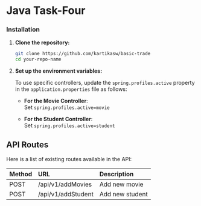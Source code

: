 # Java Task-Four

### Installation

1. **Clone the repository:**

    ```sh
    git clone https://github.com/kartikasw/basic-trade
    cd your-repo-name
    ```

2. **Set up the environment variables:**

    To use specific controllers, update the `spring.profiles.active` property in the `application.properties` file as follows:
    - **For the Movie Controller**:  
      Set `spring.profiles.active=movie`

    - **For the Student Controller**:  
      Set `spring.profiles.active=student`
  
## API Routes

Here is a list of existing routes available in the API:

| Method   | URL                | Description         |
| :------- |:------------------ | :------------------ |
| POST     | /api/v1/addMovies  | Add new movie       |
| POST     | /api/v1/addStudent | Add new student     |
